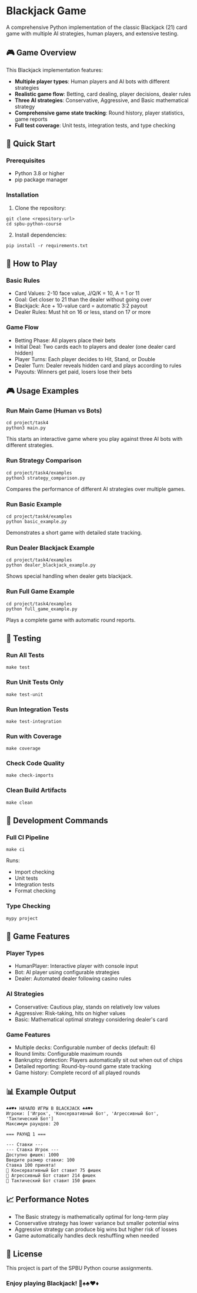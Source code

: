 # Blackjack Game

A comprehensive Python implementation of the classic Blackjack (21) card game with multiple AI strategies, human players, and extensive testing.

## 🎮 Game Overview

This Blackjack implementation features:

- **Multiple player types**: Human players and AI bots with different strategies
- **Realistic game flow**: Betting, card dealing, player decisions, dealer rules
- **Three AI strategies**: Conservative, Aggressive, and Basic mathematical strategy
- **Comprehensive game state tracking**: Round history, player statistics, game reports
- **Full test coverage**: Unit tests, integration tests, and type checking

## 🚀 Quick Start

### Prerequisites

- Python 3.8 or higher
- pip package manager

### Installation

1. Clone the repository:
```
git clone <repository-url>
cd spbu-python-course
```

2. Install dependencies:
```
pip install -r requirements.txt
```

## 🎯 How to Play

### Basic Rules

- Card Values: 2-10 face value, J/Q/K = 10, A = 1 or 11
- Goal: Get closer to 21 than the dealer without going over
- Blackjack: Ace + 10-value card = automatic 3:2 payout
- Dealer Rules: Must hit on 16 or less, stand on 17 or more

### Game Flow

- Betting Phase: All players place their bets
- Initial Deal: Two cards each to players and dealer (one dealer card hidden)
- Player Turns: Each player decides to Hit, Stand, or Double
- Dealer Turn: Dealer reveals hidden card and plays according to rules
- Payouts: Winners get paid, losers lose their bets

## 🎮 Usage Examples

### Run Main Game (Human vs Bots)
```
cd project/task4
python3 main.py
```

This starts an interactive game where you play against three AI bots with different strategies.

### Run Strategy Comparison
```
cd project/task4/examples
python3 strategy_comparison.py
```

Compares the performance of different AI strategies over multiple games.

### Run Basic Example
```
cd project/task4/examples
python basic_example.py
```

Demonstrates a short game with detailed state tracking.

### Run Dealer Blackjack Example
```
cd project/task4/examples
python dealer_blackjack_example.py
```

Shows special handling when dealer gets blackjack.

### Run Full Game Example
```
cd project/task4/examples
python full_game_example.py
```

Plays a complete game with automatic round reports.

## 🧪 Testing

### Run All Tests
```
make test
```

### Run Unit Tests Only
```
make test-unit
```

### Run Integration Tests
```
make test-integration
```

### Run with Coverage
```
make coverage
```

### Check Code Quality
```
make check-imports
```

### Clean Build Artifacts
```
make clean
```

## 🔧 Development Commands

### Full CI Pipeline
```
make ci
```

Runs:

- Import checking
- Unit tests
- Integration tests
- Format checking

### Type Checking
```
mypy project
```

## 🎲 Game Features

### Player Types

- HumanPlayer: Interactive player with console input
- Bot: AI player using configurable strategies
- Dealer: Automated dealer following casino rules

### AI Strategies

- Conservative: Cautious play, stands on relatively low values
- Aggressive: Risk-taking, hits on higher values
- Basic: Mathematical optimal strategy considering dealer's card

### Game Features

- Multiple decks: Configurable number of decks (default: 6)
- Round limits: Configurable maximum rounds
- Bankruptcy detection: Players automatically sit out when out of chips
- Detailed reporting: Round-by-round game state tracking
- Game history: Complete record of all played rounds

## 📊 Example Output
```
♠♣♥♦ НАЧАЛО ИГРЫ В BLACKJACK ♠♣♥♦
Игроки: ['Игрок', 'Консервативный Бот', 'Агрессивный Бот', 'Тактический Бот']
Максимум раундов: 20

=== РАУНД 1 ===

--- Ставки ---
--- Ставка Игрок ---
Доступно фишек: 1000
Введите размер ставки: 100
Ставка 100 принята!
🤖 Консервативный Бот ставит 75 фишек
🤖 Агрессивный Бот ставит 214 фишек
🤖 Тактический Бот ставит 150 фишек
```

## 📈 Performance Notes

- The Basic strategy is mathematically optimal for long-term play
- Conservative strategy has lower variance but smaller potential wins
- Aggressive strategy can produce big wins but higher risk of losses
- Game automatically handles deck reshuffling when needed

## 📄 License

This project is part of the SPBU Python course assignments.

### Enjoy playing Blackjack! 🎰♠️♣️♥️♦️
